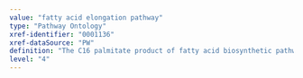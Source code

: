 ```yaml
---
value: "fatty acid elongation pathway"
type: "Pathway Ontology"
xref-identifier: "0001136"
xref-dataSource: "PW"
definition: "The C16 palmitate product of fatty acid biosynthetic pathway can be esterifed to triacylglycerol or converted to longer chain saturated and unsaturated fatty acid molecules by elongases and desaturases, depending on the needs of the cell. The elongation pathway takes place in the endoplasmic reticulum or in the mitochondrion. Longer chain fatty acids are present in certain specialized tissues; for instance, myelin contains large amounts of C22 and C24 molecules."
level: "4"
---
```

